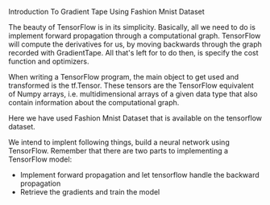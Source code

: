 Introduction To Gradient Tape Using Fashion Mnist Dataset

The beauty of TensorFlow is in its simplicity. Basically, all we need to do is implement forward propagation through a computational graph. TensorFlow will compute the derivatives for us, by moving backwards through the graph recorded with GradientTape. All that's left for  to do then, is specify the cost function and optimizers.

When writing a TensorFlow program, the main object to get used and transformed is the tf.Tensor. These tensors are the TensorFlow equivalent of Numpy arrays, i.e. multidimensional arrays of a given data type that also contain information about the computational graph.

Here we have used Fashion Mnist Dataset that is available on the tensorflow dataset. 

We intend to implent following things, build a neural network using TensorFlow. Remember that there are two parts to implementing a TensorFlow model:

- Implement forward propagation and let tensorflow handle the backward propagation
- Retrieve the gradients and train the model

